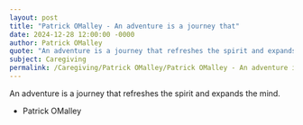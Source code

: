 ```yaml
---
layout: post
title: "Patrick OMalley - An adventure is a journey that"
date: 2024-12-28 12:00:00 -0000
author: Patrick OMalley
quote: "An adventure is a journey that refreshes the spirit and expands the mind."
subject: Caregiving
permalink: /Caregiving/Patrick OMalley/Patrick OMalley - An adventure is a journey that
---
```


An adventure is a journey that refreshes the spirit and expands the mind.

- Patrick OMalley

